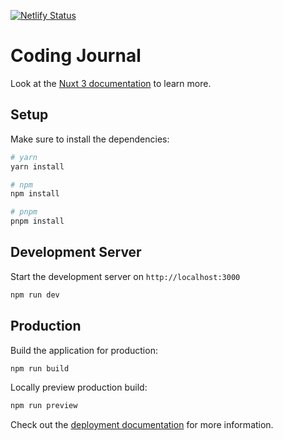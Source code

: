 [![Netlify Status](https://api.netlify.com/api/v1/badges/04f73205-0a87-4f7f-ad37-927835ff09ef/deploy-status)](https://app.netlify.com/sites/velvety-chimera-c2aeb3/deploys)

# Coding Journal

Look at the [Nuxt 3 documentation](https://nuxt.com/docs/getting-started/introduction) to learn more.

## Setup

Make sure to install the dependencies:

```bash
# yarn
yarn install

# npm
npm install

# pnpm
pnpm install
```

## Development Server

Start the development server on `http://localhost:3000`

```bash
npm run dev
```

## Production

Build the application for production:

```bash
npm run build
```

Locally preview production build:

```bash
npm run preview
```

Check out the [deployment documentation](https://nuxt.com/docs/getting-started/deployment) for more information.
